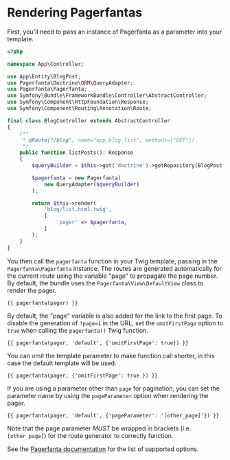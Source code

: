 # Rendering Pagerfantas

First, you'll need to pass an instance of Pagerfanta as a parameter into your template.

```php
<?php

namespace App\Controller;

use App\Entity\BlogPost;
use Pagerfanta\Doctrine\ORM\QueryAdapter;
use Pagerfanta\Pagerfanta;
use Symfony\Bundle\FrameworkBundle\Controller\AbstractController;
use Symfony\Component\HttpFoundation\Response;
use Symfony\Component\Routing\Annotation\Route;

final class BlogController extends AbstractController
{
    /**
     * @Route("/blog", name="app_blog_list", methods={"GET"})
     */
    public function listPosts(): Response
    {
        $queryBuilder = $this->get('doctrine')->getRepository(BlogPost::class)->createBlogListQueryBuilder();

        $pagerfanta = new Pagerfanta(
            new QueryAdapter($queryBuilder)
        );

        return $this->render(
            'blog/list.html.twig',
            [
                'pager' => $pagerfanta,
            ]
        );
    }
}
```

You then call the `pagerfanta` function in your Twig template, passing in the `Pagerfanta\Pagerfanta` instance. The routes are generated automatically for the current route using the variable "page" to propagate the page number. By default, the bundle uses the `Pagerfanta\View\DefaultView` class to render the pager.

```twig
{{ pagerfanta(pager) }}
```

By default, the "page" variable is also added for the link to the first page. To disable the generation of `?page=1` in the URL, set the `omitFirstPage` option to `true` when calling the `pagerfanta()` Twig function.

```twig
{{ pagerfanta(pager, 'default', {'omitFirstPage': true}) }}
```

You can omit the template parameter to make function call shorter, in this case the default template will be used.

```twig
{{ pagerfanta(pager, {'omitFirstPage': true }) }}
```

If you are using a parameter other than `page` for pagination, you can set the parameter name by using the `pageParameter` option when rendering the pager.

```twig
{{ pagerfanta(pager, 'default', {'pageParameter': '[other_page]'}) }}
```

Note that the page parameter *MUST* be wrapped in brackets (i.e. `[other_page]`) for the route generator to correctly function.

See the [Pagerfanta documentation](/open-source/packages/pagerfanta/docs) for the list of supported options.
